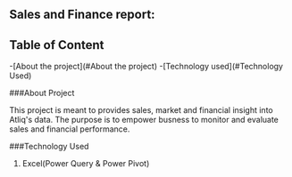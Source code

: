 ## Sales and Finance report:

## Table of Content

-[About the project](#About the project)
-[Technology used](#Technology Used)


###About Project

This project is meant to provides sales, market and financial insight into Atliq's data. 
The purpose is to empower busness to monitor and evaluate sales and financial performance.

###Technology Used

1. Excel(Power Query & Power Pivot)

